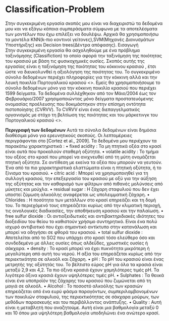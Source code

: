 # Classification-Problem
Στην συγκεκριμένη εργασία σκοπός μου είναι να διαχειριστώ τα δεδομένα μου και να εξάγω κάποια συμπεράσματα σύμφωνα με τα αποτελέσματα των μοντέλων που έχω επιλέξει να δουλέψω.  Αρχικά θα χρησιμοποιήσω τα μοντέλα KNN(k-πιο κοντινοί γείτονες),SVM(Μηχανές Διανυσμάτων Υποστήριξης) και Decision trees(Δέντρα απόφασης).
Εισαγωγή  
Στην συγκεκριμένη εργασία θα ασχοληθούμε με ένα πρόβλημα ταξινόμησης (Classifiction) το οποίο αφορά την ταξινόμηση της ποιότητας του κρασιού με βάση τις φυσικοχημικές ουσίες. Σκοπός αυτής της εργασίας είναι η ταξινόμηση της ποιότητας του κόκκινου κρασιού , έτσι ώστε να διευκολυνθεί η αξιολόγηση της ποιότητας του. Το συγκεκριμένο σύνολο δεδομένων περιέχει πληροφορίες για την κόκκινη αλλά και την λευκή ποικιλία Πορτογαλικού κρασιού <<Vinho Verde>>. Εμείς θα χρησιμοποιήσουμε το σύνολο δεδομένων μόνο για την κόκκινη ποικιλία κρασιού που περιέχει 1599 δείγματα.
Τα δεδομένα συλλέχθηκαν από τον Μάιο/2004 έως τον Φεβρουάριο/2007 χρησιμοποιώντας μόνο δείγματα προστατευόμενης ονομασίας προέλευσης που δοκιμάστηκαν στην επίσημη οντότητα πιστοποίησης (CVRVV). Το CVRVV είναι ένας διεπαγγελματικός οργανισμός με στόχο τη βελτίωση της ποιότητας και του μάρκετινγκ του Πορτογαλικού κρασιού <<Vinho Verde>>.

**Περιγραφή των δεδομένων**
	Αυτά τα σύνολα δεδομένων είναι δημόσια διαθέσιμα μόνο για ερευνητικούς σκοπούς. Οι λεπτομέρειες περιγράφονται στο [Cortez et al., 2009].
Τα δεδομένα μου περιέχουν τα παρακάτω χαρακτηριστικά :
•	fixed acidity : Τα μη πτητικά οξέα στο κρασί είναι αυτά που προκαλούν σταθερή οξύτητα.
•	volatile acidity : Το τμήμα του οξέος στο κρασί που μπορεί να ανιχνευθεί από τη μύτη ονομάζεται πτητική οξύτητα. Σε αντίθεση με εκείνα τα οξέα που μπορούν να γευτούν. Ένα από τα πιο χαρακτηριστικά ελαττώματα είναι η πτητική οξύτητα, ή το ξίνισμα του κρασιού.
•	citric acid :  Μπορεί να χρησιμοποιηθεί για τη συλλογή κρασιού, την επεξεργασία του κρασιού με οξύ για την αύξηση της οξύτητας και τον καθαρισμό των φίλτρων από πιθανές μολύνσεις από μύκητες και μούχλα.
•	residual sugar : Η ζάχαρη σταφυλιού που δεν έχει υποστεί ζύμωση αλκοόλης αναφέρεται ως υπολειμματική ζάχαρη.
•	Chlorides : Η ποσότητα των μετάλλων στο κρασί επηρεάζει και τη δομή του. Το περιεχόμενό τους επηρεάζεται κυρίως από την κλιματική περιοχή, τις οινολογικές διαδικασίες, την αποθήκευση κρασιού και την παλαίωση.
•	free sulfur dioxide : Οι αντιοξειδωτικές και αντιβακτηριδιακές ιδιότητες του διοξειδίου του θείου το καθιστούν χρήσιμο συντηρητικό. Είναι ένα πολύ ισχυρό αντιβιοτικό που έχει σημαντικό αντίκτυπο στην κατανάλωση και μπορεί να οδηγήσει σε φθορά του κρασιού.
•	total sulfur dioxide : Αποτελείται από το SO2 που υπάρχει στο κρασί τόσο ελεύθερο όσο και συνδεδεμένο με άλλες ουσίες όπως αλδεΰδες, χρωστικές ουσίες ή σάκχαρα.
•	density : Το κρασί μπορεί να έχει πυκνότητα μικρότερη ή μεγαλύτερη από αυτή του νερού. Η αξία του επηρεάζεται κυρίως από την περιεκτικότητα σε αλκοόλ και ζάχαρη.
•	pH : Το pH του κρασιού είναι ένας μετρητής της οξύτητάς του. Το βέλτιστο εύρος pH για όλα τα κρασιά είναι μεταξύ 2,9 και 4,2. Τα πιο όξινα κρασιά έχουν χαμηλότερες τιμές pH. Τα λιγότερο όξινα κρασιά έχουν υψηλότερες τιμές pH.
•	Sulphates : Τα θειικά είναι ένα υποπροϊόν της ζάχαρης του κρασιού που ζυμώνεται από τη μαγιά σε αλκοόλ.
•	Alcohol : Το ποσοστό αλκοόλης των κρασιών επηρεάζεται από ένα ευρύ φάσμα παραγόντων, συμπεριλαμβανομένων των ποικιλιών σταφυλιού, της περιεκτικότητας σε σάκχαρα μούρων, των μεθόδων παρασκευής και του περιβάλλοντος ανάπτυξης.
•	Quality : Αυτή είναι η μεταβλητή που αναζητούμε. Αυτή είναι μια βαθμολογία μεταξύ 0 και 10 όπου μια υψηλότερη βαθμολογία υποδηλώνει ένα ανώτερο κρασί.
